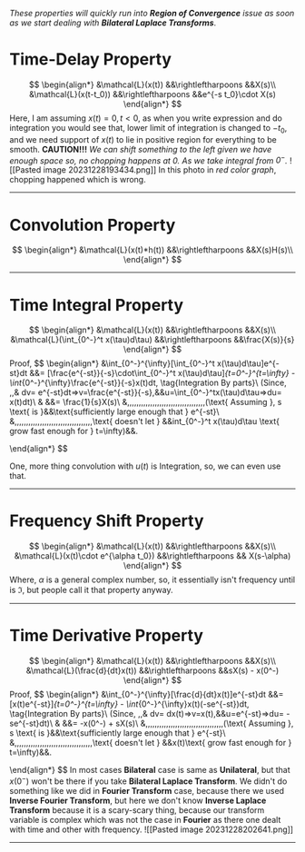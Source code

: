 *These properties will quickly run into **Region of Convergence** issue as soon as we start dealing with **Bilateral Laplace Transforms***.
# Time-Delay Property
$$
\begin{align*}
&\mathcal{L}(x(t)) &&\rightleftharpoons &&X(s)\\
&\mathcal{L}(x(t-t_0)) &&\rightleftharpoons &&e^{-s t_0}\cdot X(s)
\end{align*}
$$
Here, I am assuming $x(t) = 0, t \lt 0$, as when you write expression and do integration you would see that, lower limit of integration is changed to $-t_0$, and we need support of $x(t)$ to lie in positive region for everything to be smooth.
**CAUTION!!!** *We can shift something to the left given we have enough space so, no chopping happens at $0$. As we take integral from $0^-$.*
![[Pasted image 20231228193434.png]]
In this photo in *red color graph*, chopping happened which is wrong.
***
# Convolution Property
$$
\begin{align*}
&\mathcal{L}(x(t)*h(t)) &&\rightleftharpoons &&X(s)H(s)\\
\end{align*}
$$
***
# Time Integral Property
$$
\begin{align*}
&\mathcal{L}(x(t)) &&\rightleftharpoons &&X(s)\\
&\mathcal{L}(\int_{0^-}^t x(\tau)d\tau) &&\rightleftharpoons &&\frac{X(s)}{s}
\end{align*}
$$
Proof,
$$
\begin{align*}
&\int_{0^-}^{\infty}[\int_{0^-}^t x(\tau)d\tau]e^{-st}dt &&= [\frac{e^{-st}}{-s}\cdot\int_{0^-}^t x(\tau)d\tau]_{t=0^-}^{t=\infty} - \int_{0^-}^{\infty}\frac{e^{-st}}{-s}x(t)dt, \tag{Integration By parts}\\
(Since, \,\,& dv= e^{-st}dt=>v=\frac{e^{-st}}{-s},&&u=\int_{0^-}^tx(\tau)d\tau=>du= x(t)dt)\\
& &&= \frac{1}{s}X(s)\\
&\,\,\,\,\,\,\,\,\,\,\,\,\,\,\,\,\,\,\,\,\,\,\,\,\,\,\,\,\,\,\,\,\,\,(\text{ Assuming }, s \text{ is  }&&\text{sufficiently large enough that } e^{-st}\\ &\,\,\,\,\,\,\,\,\,\,\,\,\,\,\,\,\,\,\,\,\,\,\,\,\,\,\,\,\,\,\,\,\,\,\text{ doesn't let } &&int_{0^-}^t x(\tau)d\tau \text{ grow fast enough for } t=\infty)&&.

\end{align*}
$$

One, more thing convolution with $u(t)$ is Integration, so, we can even use that.
***
# Frequency Shift Property
$$
\begin{align*}
&\mathcal{L}(x(t)) &&\rightleftharpoons &&X(s)\\
&\mathcal{L}(x(t)\cdot e^{\alpha t_0}) &&\rightleftharpoons && X(s-\alpha)
\end{align*}
$$Where, $\alpha$ is a general complex number, so, it essentially isn't frequency until is $\Im$, but people call it that property anyway.
***
# Time Derivative Property
$$
\begin{align*}
&\mathcal{L}(x(t)) &&\rightleftharpoons &&X(s)\\
&\mathcal{L}(\frac{d}{dt}x(t)) &&\rightleftharpoons &&sX(s) - x(0^-)
\end{align*}
$$
Proof,
$$
\begin{align*}
&\int_{0^-}^{\infty}[\frac{d}{dt}x(t)]e^{-st}dt &&= [x(t)e^{-st}]_{t=0^-}^{t=\infty} - \int_{0^-}^{\infty}x(t)(-se^{-st})dt, \tag{Integration By parts}\\
(Since, \,\,& dv= dx(t)=>v=x(t),&&u=e^{-st}=>du= -se^{-st}dt)\\
& &&= -x(0^-) + sX(s)\\
&\,\,\,\,\,\,\,\,\,\,\,\,\,\,\,\,\,\,\,\,\,\,\,\,\,\,\,\,\,\,\,\,\,\,(\text{ Assuming }, s \text{ is  }&&\text{sufficiently large enough that } e^{-st}\\ &\,\,\,\,\,\,\,\,\,\,\,\,\,\,\,\,\,\,\,\,\,\,\,\,\,\,\,\,\,\,\,\,\,\,\text{ doesn't let } &&x(t)\text{ grow fast enough for } t=\infty)&&.

\end{align*}
$$
In most cases **Bilateral** case is same as **Unilateral**, but that $x(0^-)$ won't be there if you take **Bilateral Laplace Transform**.
We didn't do something like we did in **Fourier Transform** case, because there we used **Inverse Fourier Transform**, but here we don't know **Inverse Laplace Transform** because it is a scary-scary thing, because our transform variable is complex which was not the case in **Fourier** as there one dealt with time and other with frequency.
![[Pasted image 20231228202641.png]]
***

